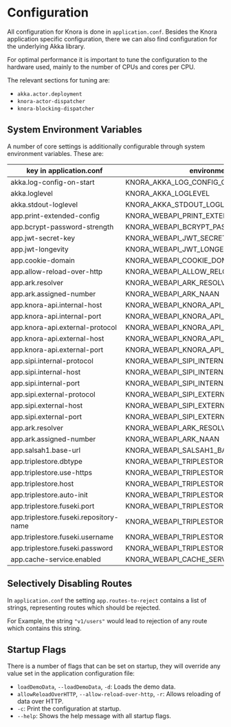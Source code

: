 <!---
 * Copyright © 2021 - 2023 Swiss National Data and Service Center for the Humanities and/or DaSCH Service Platform contributors.
 * SPDX-License-Identifier: Apache-2.0
-->

# Configuration

All configuration for Knora is done in `application.conf`. Besides the Knora application
specific configuration, there we can also find configuration for the underlying Akka library.

For optimal performance it is important to tune the configuration to the hardware used, mainly
to the number of CPUs and cores per CPU.

The relevant sections for tuning are:

 - `akka.actor.deployment`
 - `knora-actor-dispatcher`
 - `knora-blocking-dispatcher`

## System Environment Variables
 
A number of core settings is additionally configurable through system environment variables. These are:
 
| key in application.conf                | environment variable                            | default value         |
| -------------------------------------- | ----------------------------------------------- | --------------------- |
| akka.log-config-on-start               | KNORA_AKKA_LOG_CONFIG_ON_START                  | off                   |
| akka.loglevel                          | KNORA_AKKA_LOGLEVEL                             | INFO                  |
| akka.stdout-loglevel                   | KNORA_AKKA_STDOUT_LOGLEVEL                      | INFO                  |
| app.print-extended-config              | KNORA_WEBAPI_PRINT_EXTENDED_CONFIG              | false                 |
| app.bcrypt-password-strength           | KNORA_WEBAPI_BCRYPT_PASSWORD_STRENGTH           | 12                    |
| app.jwt-secret-key                     | KNORA_WEBAPI_JWT_SECRET_KEY                     | super-secret-key      |
| app.jwt-longevity                      | KNORA_WEBAPI_JWT_LONGEVITY                      | 30 days               |
| app.cookie-domain                      | KNORA_WEBAPI_COOKIE_DOMAIN                      | localhost             |
| app.allow-reload-over-http             | KNORA_WEBAPI_ALLOW_RELOAD_OVER_HTTP             | false                 |
| app.ark.resolver                       | KNORA_WEBAPI_ARK_RESOLVER_URL                   | http://0.0.0.0:3336   |
| app.ark.assigned-number                | KNORA_WEBAPI_ARK_NAAN                           | 72163                 |
| app.knora-api.internal-host            | KNORA_WEBAPI_KNORA_API_INTERNAL_HOST            | 0.0.0.0               |
| app.knora-api.internal-port            | KNORA_WEBAPI_KNORA_API_INTERNAL_PORT            | 3333                  |
| app.knora-api.external-protocol        | KNORA_WEBAPI_KNORA_API_EXTERNAL_PROTOCOL        | http                  |
| app.knora-api.external-host            | KNORA_WEBAPI_KNORA_API_EXTERNAL_HOST            | 0.0.0.0               |
| app.knora-api.external-port            | KNORA_WEBAPI_KNORA_API_EXTERNAL_PORT            | 3333                  |
| app.sipi.internal-protocol             | KNORA_WEBAPI_SIPI_INTERNAL_PROTOCOL             | http                  |
| app.sipi.internal-host                 | KNORA_WEBAPI_SIPI_INTERNAL_HOST                 | localhost             |
| app.sipi.internal-port                 | KNORA_WEBAPI_SIPI_INTERNAL_PORT                 | 1024                  |
| app.sipi.external-protocol             | KNORA_WEBAPI_SIPI_EXTERNAL_PROTOCOL             | http                  |
| app.sipi.external-host                 | KNORA_WEBAPI_SIPI_EXTERNAL_HOST                 | localhost             |
| app.sipi.external-port                 | KNORA_WEBAPI_SIPI_EXTERNAL_PORT                 | 443                   |
| app.ark.resolver                       | KNORA_WEBAPI_ARK_RESOLVER_URL                   | http://0.0.0.0:3336   |
| app.ark.assigned-number                | KNORA_WEBAPI_ARK_NAAN                           | 72163                 |
| app.salsah1.base-url                   | KNORA_WEBAPI_SALSAH1_BASE_URL                   | http://localhost:3335 |
| app.triplestore.dbtype                 | KNORA_WEBAPI_TRIPLESTORE_DBTYPE                 | fuseki                |
| app.triplestore.use-https              | KNORA_WEBAPI_TRIPLESTORE_USE_HTTPS              | false                 |
| app.triplestore.host                   | KNORA_WEBAPI_TRIPLESTORE_HOST                   | localhost             |
| app.triplestore.auto-init              | KNORA_WEBAPI_TRIPLESTORE_AUTOINIT               | false                 |
| app.triplestore.fuseki.port            | KNORA_WEBAPI_TRIPLESTORE_FUSEKI_PORT            | 3030                  |
| app.triplestore.fuseki.repository-name | KNORA_WEBAPI_TRIPLESTORE_FUSEKI_REPOSITORY_NAME | knora-test            |
| app.triplestore.fuseki.username        | KNORA_WEBAPI_TRIPLESTORE_FUSEKI_USERNAME        | admin                 |
| app.triplestore.fuseki.password        | KNORA_WEBAPI_TRIPLESTORE_FUSEKI_PASSWORD        | test                  |
| app.cache-service.enabled              | KNORA_WEBAPI_CACHE_SERVICE_ENABLED              | true                  |

## Selectively Disabling Routes

In `application.conf` the setting `app.routes-to-reject` contains a list
of strings, representing routes which should be rejected.

For Example, the string `"v1/users"` would lead to rejection of any
route which contains this string.

## Startup Flags

There is a number of flags that can be set on startup, they will
override any value set in the application configuration file:

  - `loadDemoData`, `--loadDemoData`, `-d`: Loads the demo data.
  - `allowReloadOverHTTP`, `--allow-reload-over-http`, `-r`: Allows
    reloading of data over HTTP.
  - `-c`: Print the configuration at startup.
  - `--help`: Shows the help message with all startup flags.
